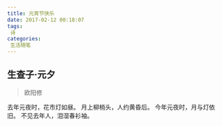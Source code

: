 ```yaml
---
title: 元宵节快乐
date: 2017-02-12 00:18:07
tags:
 诗
categories:
 生活随笔
---
```



## 生查子·元夕
>欧阳修

去年元夜时，花市灯如昼。
月上柳梢头，人约黄昏后。
今年元夜时，月与灯依旧。
不见去年人，泪湿春衫袖。
